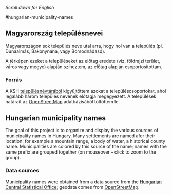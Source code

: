 *Scroll down for English*

#hungarian-municipality-names

## Magyarország településnevei
Magyarországon sok település neve utal arra, hogy hol van a település (pl. Dunaalmás, Bakonynána, vagy Borsodnádasd).

A térképen ezeket a településeket az előtag eredete (víz, földrajzi terület, város vagy megye) alapján színeztem, az előtag alapján csoportosítottam.

### Forrás
A KSH [településnévtárából](http://www.ksh.hu/docs/hun/hnk/hnk_2014.xls) kigyűjtöttem azokat a településcsoportokat, ahol legalább három település nevének előtagja megegyezett. A települések határait az [OpenStreetMap](http://openstreetmap.org) adatbázisából töltöttem le.

## Hungarian municipality names
The goal of this project is to organize and display the various sources of municipality names in Hungary. Many settlements are named afer their location: for example a mountain range, a body of water, a historical county name. Municipalities are colored by this source of the name; names with the same prefix are grouped together (on mouseover – click to zoom to the group).

### Data sources
Municipality names were obtained from a data source from the [Hungarian Central Statistical Office](http://www.ksh.hu/docs/hun/hnk/hnk_2014.xls); geodata comes from [OpenStreetMap](http://openstreetmap.org).